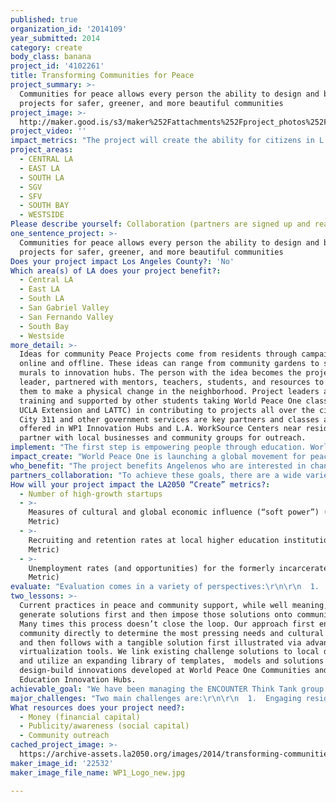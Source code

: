 ```yaml
---
published: true
organization_id: '2014109'
year_submitted: 2014
category: create
body_class: banana
project_id: '4102261'
title: Transforming Communities for Peace
project_summary: >-
  Communities for peace allows every person the ability to design and build
  projects for safer, greener, and more beautiful communities
project_image: >-
  http://maker.good.is/s3/maker%252Fattachments%252Fproject_photos%252Fimages%252F22532%252Fdisplay%252FWP1_Logo_new.jpg=c570x385
project_video: ''
impact_metrics: "The project will create the ability for citizens in L.A. to see themselves as innovators, creators, and entrepreneurs and give them specific, tangible tools to do so.  Through the combination of education and physical projects we will see the transformation occur throughout the city, and more importantly other residents will see that, too.\r\n\r\nBy bringing people into education without requiring prerequisite, credentialed education and by doing so down the block from their home, we recruit the very people who are likely to stay in L.A.  We don't need to import people to our universities and recruit them to stay, when we have an already committed pool of people who just need a hand in getting to education.  \r\n\r\nFor those who do come to L.A., showing them the power they have to transform the space and to be invested in those projects as students is likely to keep them in the place they help to build."
project_areas:
  - CENTRAL LA
  - EAST LA
  - SOUTH LA
  - SGV
  - SFV
  - SOUTH BAY
  - WESTSIDE
Please describe yourself: Collaboration (partners are signed up and ready to hit the ground running!)
one_sentence_project: >-
  Communities for peace allows every person the ability to design and build
  projects for safer, greener, and more beautiful communities
Does your project impact Los Angeles County?: 'No'
Which area(s) of LA does your project benefit?:
  - Central LA
  - East LA
  - South LA
  - San Gabriel Valley
  - San Fernando Valley
  - South Bay
  - Westside
more_detail: >-
  Ideas for community Peace Projects come from residents through campaigns
  online and offline. These ideas can range from community gardens to street art
  murals to innovation hubs. The person with the idea becomes the project
  leader, partnered with mentors, teachers, students, and resources to empower
  them to make a physical change in the neighborhood. Project leaders are given
  training and supported by other students taking World Peace One classes (with
  UCLA Extension and LATTC) in contributing to projects all over the city. L.A.
  City 311 and other government services are key partners and classes are
  offered in WP1 Innovation Hubs and L.A. WorkSource Centers near residents. We
  partner with local businesses and community groups for outreach.
implement: "The first step is empowering people through education. World Peace One helps to connect the as-built environment in our communities with education through community-based projects. Residents who want to transform their environment are supported through mentoring and resources. Students in the education program gain academic credit in a hybrid learning environment by learning as well as journaling, designing, building, sculpting, growing food, coding, creating art, and innovating ideas for these neighborhood projects.  In the end, residents and students form the foundation of a larger community that creates these innovative spaces. World Peace One classes are taught through a partnership with UCLA Extension, the Los Angeles City Community District, and iTunes University and range from a Transforming Your Community weekend boot camp for residents with little education to Earth Ethics for Environmental Design for degree-oriented learners.\r\n\r\nIn addition to the Peace Projects above, Innovation hubs will be created in Los Angeles. These hubs will provide co-working space for Peace Project teams, and a nexus for classes and learning activities. Courses taught at the hub will initially focus on practical skills needed for community transformation (from the Peace Project boot camp to drafting to landscape architecture). Students and participants from the program will be encouraged to effect change in their community and provided space, mentoring, and access to potential investors to make their ideas into reality. These hubs are studios where solutions can be created, made, and innovated, including the use of new tools like 3D printing, visualization, and sustainable materials.  The hubs will be operated in coordination with local government and universities.  The first hub in Los Angeles is expected to be a joint venture amongst the City of Los Angeles, UCLA Extension, the Los Angeles Community College District, and World Peace One."
impact_create: "World Peace One is launching a global movement for peace, reaching billions of people through concerts, music, games, and social media. This movement will focus people on envisioning how to transform their communities, cities, and nations into safer spaces that will unleash human innovation—giving a voice and power to all citizens. World Peace One Education and Communities works with residents, businesses, educators, and governments to transform neighborhoods step-by-step to more beautiful, usable, safer, eco-friendly, and innovative spaces. \r\n\r\nThis movement is starting here, this year, in Los Angeles, with coordinated activities next year in cities around the world.  Los Angeles will be the hub, the home, and the heart of this peace movement that starts with Angelenos helping create a new city around the needs of the residents in our neighborhoods.\r\n\r\nOver the next years and decades, project by project, block by block, L.A. will transform into the city its citizens dream it can be.  Through the power of music, global awareness, and planned future fund raising, these Peace Projects will create sustainable spaces in the built environment across the city.  L.A. will be the global model and lead other cities in how to become both a beautiful, safer city and to empower its citizens to be engaged, transformative, educated, and active.\r\n\r\nTransforming Communities for Peace will make L.A. the city we all dream it could be.\r\n"
who_benefit: "The project benefits Angelenos who are interested in changing the environment and conditions in their neighborhoods in a way that will make their lives better.  The benefactors will be those people, their families, and their neighbors.\r\n\r\nThese people are supported by students who benefit by receiving course credit and real experience in helping to design, build, and manage projects using skills from the classroom.\r\n\r\nA greater good happens when projects happen near each other, share practices, and create a library of models and designs that help others in the future.  As projects start to connect in a physical way in the city, block by block, areas will be creatively transformed by the residents themselves, supported by not driven by city planners, architects, and professional designers.\r\n\r\nL.A.'s amazing strength is the diversity of its citizens and these projects allow them to express that diversity in visible ways and to be empowered to care for, create, and be involved in their city.\r\n\r\nFrom that empowerment, caring citizens watch out for each other, turn out to vote, seek out education and employment, and help others to do so."
partners_collaboration: "To achieve these goals, there are a wide variety of partners ranging from the music production for future fund raising to implementation of Peace Projects and innovative hubs in Los Angeles and elsewhere.\r\n\r\nConfirmed partners include:\r\n\r\n•\tWorld Peace One (global organization for awareness and sustaining project beyond initial funding)\r\n•\tUnited Earth (environmental organization that focuses on Earth ethics and holistic studies of environmental impact of changes)\r\n•\tUCLA Extension (education partner, managing registration, course certification, and curricula development)\r\n•\tLATTC Architecture Program (education partner for reach to new or potential students, connection to existing programs and training)\r\n•\tCity of Los Angeles (permitting, oversight for city-related projects, partner for innovation hubs, and 311 integration pilot)\r\n•\tLos Angeles WorkSource Centers (locations for initial course offerings and innovation hubs)\r\n•\tiTunes University (education partner for online courses)\r\n•\tReelFX (media company for production of online interactive materials)\r\n•\tLos Angeles World’s Fair 2020 (community partner for collaborating on Peace Projects and larger, transformative changes in the built environment)\r\n•\tWorld Music Group (music partner for writing, talent management, and song, concert, and video production)\r\n•\tAdvance Group Tickets, Canada (music partner for ticket sales and event management)\r\n•\tSunbox, Portugal (music partner for event and concert production)\r\n•\t350.org, Portugal (environmental designs, models, and best practices for eco-friendly Peace Projects)\r\n•\tENCOUNTER Think Tank (community engagement forum held monthly since 2013 to connect partners, community service groups, and collaborators working together to effect change in L.A.)\r\n\r\nWorld Peace One staff have worked with all of these partners in the past, some for many years.  In some cases, World Peace One staff lead these groups.\r\n\r\nThree critical factors are:\r\n  1.  Continuous connection to the residents in the communities\r\n  2.  Effective and efficient execution of Peace Projects, led by residents, that reflect cultural and other needs of the community and are designed to be sustainable\r\n  3.  Designing for the future so that projects build on each other and create designs, models, and practices that will make each project part of a larger whole"
How will your project impact the LA2050 “Create” metrics?:
  - Number of high-growth startups
  - >-
    Measures of cultural and global economic influence (“soft power”) (Dream
    Metric)
  - >-
    Recruiting and retention rates at local higher education institutions (Dream
    Metric)
  - >-
    Unemployment rates (and opportunities) for the formerly incarcerated (Dream
    Metric)
evaluate: "Evaluation comes in a variety of perspectives:\r\n\r\n  1.  Resident satisfaction of built projects (qualitative evaluation through a survey, forums, social media and voting, and community discussions)\r\n  2.  Participation in courses, innovation hubs, online, at a Peace Project (in or after build) (quantitative evaluation augmented by mobile phone check in app)\r\n  3.  L.A. City satisfaction of completed projects and solutions (discussion with city personnel, 311 metrics)\r\n  4.  Sustainability (percent of Peace Projects successful 6-12 months after build, number of people taking multiple classes, proliferation of innovation hubs, number of new partners, number of new projects proposed)"
two_lessons: >-
  Current practices in peace and community support, while well meaning, often
  generate solutions first and then impose those solutions onto communities.
  Many times this process doesn’t close the loop. Our approach first engages the
  community directly to determine the most pressing needs and cultural context,
  and then follows with a tangible solution first illustrated via advanced
  virtualization tools. We link existing challenge solutions to local drivers,
  and utilize an expanding library of templates,  models and solutions with
  design-build innovations developed at World Peace One Communities and
  Education Innovation Hubs. 
achievable_goal: "We have been managing the ENCOUNTER Think Tank group meeting monthly at LATTC, which has allowed us since 2013 to bring together the partners to the point of launch.  The project for L.A. and the first Peace Projects here will be absolutely achievable in this time frame.\r\n\r\nWe will build from existing collaborative networks and design platforms.  World Peace One Communities and Education use a  platform from e7 Plus to virtualize and simulate the physical environment to discover local needs and then train and use local talent to design, build, and share ideas to innovate and transform communities that are in great disrepair.\r\n\r\nThis transformation can be achieved by three very simple strategies: \r\n\r\n  1.  Simulation and virtualization using geospatial tools and other platforms to help visualize the change\r\n  2.  Innovation hubs with Peace Projects that includes digital fabrication, community discussions and training, and understanding of entrepreneurship and funding\r\n  3.  Community-based education through new courses and modifying or offering existing courses for their residents\r\n\r\nThis is a new model to embrace the complexity that is an outgrowth of new urban dynamics. These dynamics \r\n"
major_challenges: "Two main challenges are:\r\n\r\n  1.  Engaging residents in a meaningful way (we are working through existing community service groups, online media, and awareness campaigns)\r\n  2.  Creating projects that can be sustained from year to year (we are including case studies and practices from organizations like Choice Humanitarian and Habitat for Humanity)"
What resources does your project need?:
  - Money (financial capital)
  - Publicity/awareness (social capital)
  - Community outreach
cached_project_image: >-
  https://archive-assets.la2050.org/images/2014/transforming-communities-for-peace/maker.good.is/s3/maker%252Fattachments%252Fproject_photos%252Fimages%252F22532%252Fdisplay%252FWP1_Logo_new.jpg=c570x385.jpg
maker_image_id: '22532'
maker_image_file_name: WP1_Logo_new.jpg

---
```

